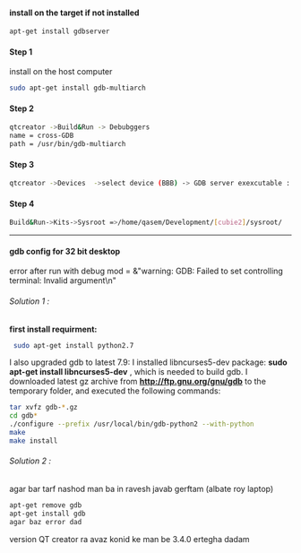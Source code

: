 #### install on the target if not installed
```bash
apt-get install gdbserver
```



#### Step 1

install on the host computer
```bash
sudo apt-get install gdb-multiarch
```

#### Step 2
```bash
qtcreator ->Build&Run -> Debubggers 
name = cross-GDB 
path = /usr/bin/gdb-multiarch
```

#### Step 3
```bash
qtcreator ->Devices  ->select device (BBB) -> GDB server exexcutable : [gdbserver]
```

#### Step 4

```bash
Build&Run->Kits->Sysroot =>/home/qasem/Development/[cubie2]/sysroot/
```
___
#### gdb config for 32 bit desktop
error after run with debug mod =   &"warning: GDB: Failed to set controlling terminal: Invalid argument\n"

###### Solution  1 :

**first install requirment:**
```bash
 sudo apt-get install python2.7
```

I also upgraded gdb to latest 7.9: I installed libncurses5-dev package: **sudo apt-get install libncurses5-dev** , which is needed to build gdb.
I downloaded latest gz archive from **http://ftp.gnu.org/gnu/gdb** to the temporary folder, and executed the following commands:

```bash
tar xvfz gdb-*.gz
cd gdb*
./configure --prefix /usr/local/bin/gdb-python2 --with-python
make
make install
```
###### Solution  2 :
agar bar tarf nashod man ba in ravesh javab gerftam (albate roy laptop)
```bash
apt-get remove gdb 
apt-get install gdb
agar baz error dad 
```
version QT creator ra avaz konid ke man be 3.4.0 ertegha dadam
